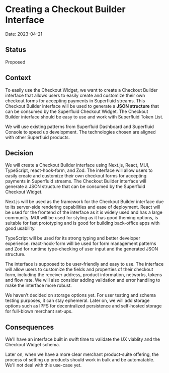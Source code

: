 # Creating a Checkout Builder Interface

Date: 2023-04-21

## Status

Proposed

## Context

To easily use the Checkout Widget, we want to create a Checkout Builder interface that allows users to easily create and customize their own checkout forms for accepting payments in Superfluid streams. This Checkout Builder interface will be used to generate a **JSON structure** that can be consumed by the Superfluid Checkout Widget. The Checkout Builder interface should be easy to use and work with Superfluid Token List.

We will use existing patterns from Superfluid Dashboard and Superfluid Console to speed up development. The technologies chosen are aligned with other Superfluid products.

## Decision

We will create a Checkout Builder interface using Next.js, React, MUI, TypeScript, react-hook-form, and Zod. The interface will allow users to easily create and customize their own checkout forms for accepting payments in Superfluid streams. The Checkout Builder interface will generate a JSON structure that can be consumed by the Superfluid Checkout Widget.

Next.js will be used as the framework for the Checkout Builder interface due to its server-side rendering capabilities and ease of deployment. React will be used for the frontend of the interface as it is widely used and has a large community. MUI will be used for styling as it has good theming options, is suitable for fast prototyping and is good for building back-office apps with good usability.

TypeScript will be used for its strong typing and better developer experience. react-hook-form will be used for form management patterns and Zod for runtime type-checking of user input and the generated JSON structure.

The interface is supposed to be user-friendly and easy to use. The interface will allow users to customize the fields and properties of their checkout form, including the receiver address, product information, networks, tokens and flow rate. We will also consider adding validation and error handling to make the interface more robust.

We haven't decided on storage options yet. For user testing and schema testing purposes, it can stay ephemeral. Later on, we will add storage options such as IPFS for decentralized persistence and self-hosted storage for full-blown merchant set-ups.

## Consequences

We'll have an interface built in swift time to validate the UX viablity and the Checkout Widget schema.

Later on, when we have a more clear merchant product-suite offering, the process of setting up products should work in bulk and be automatable. We'll not deal with this use-case yet.